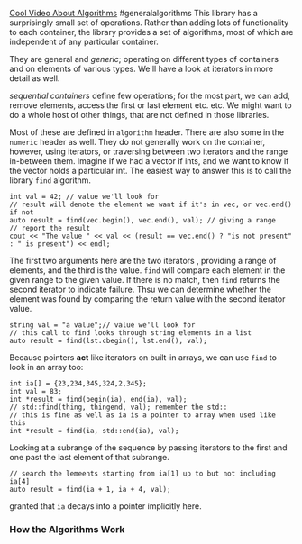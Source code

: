 [Cool Video About Algorithms](https://www.youtube.com/watch?v=2olsGf6JIkU)
#generalalgorithms
This library has a surprisingly small set of operations. 
Rather than adding lots of functionality to each container, the library provides a set of algorithms, most of which are independent of any particular container.

They are general and *generic*; operating on different types of containers and on elements of various types. 
We'll have a look at iterators in more detail as well. 

*sequential containers* define few operations; for the most part, we can add, remove elements, access the first or last element etc. etc. 
We might want to do a whole host of other things, that are not defined in those libraries. 

Most of these are defined in `algorithm` header. 
There are also some in the `numeric` header as well. 
They do not generally work on the container,  however, using iterators, or traversing between two iterators and the range in-between them. 
Imagine if we had a vector if ints, and we want to know if the vector holds a particular int. The easiest way to answer this is to call the library `find` algorithm. 
```
int val = 42; // value we'll look for
// result will denote the element we want if it's in vec, or vec.end() if not
auto result = find(vec.begin(), vec.end(), val); // giving a range
// report the result
cout << "The value " << val << (result == vec.end() ? "is not present" : " is present") << endl;
```

The first two arguments here are the two iterators , providing a range of elements, and the third is the value. 
`find` will compare each element in the given range to the given value. 
If there is no match, then `find` returns the second iterator to indicate failure. 
Thsu we can determine whether the element was found by comparing the return value with the second iterator value. 

```
string val = "a value";// value we'll look for
// this call to find looks through string elements in a list
auto result = find(lst.cbegin(), lst.end(), val);
```
Because pointers **act** like iterators on built-in arrays, we can use `find` to look in an array too: 
```
int ia[] = {23,234,345,324,2,345};
int val = 83; 
int *result = find(begin(ia), end(ia), val);
// std::find(thing, thingend, val); remember the std::
// this is fine as well as ia is a pointer to array when used like this
int *result = find(ia, std::end(ia), val);
```
Looking at a subrange of the sequence by passing iterators to the first and one past the last element of that subrange. 
```
// search the lemeents starting from ia[1] up to but not including ia[4]
auto result = find(ia + 1, ia + 4, val);
```
granted that `ia` decays into a pointer implicitly here. 

### How the Algorithms Work
